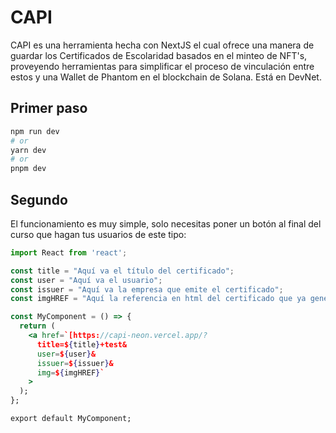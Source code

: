 # CAPI 
CAPI es una herramienta hecha con NextJS el cual ofrece una manera de guardar los Certificados de Escolaridad basados en el minteo de NFT's, proveyendo herramientas para simplificar el proceso de vinculación entre estos y una Wallet de Phantom en el blockchain de Solana.
Está en DevNet.

## Primer paso

```bash
npm run dev
# or
yarn dev
# or
pnpm dev
```

## Segundo
El funcionamiento es muy simple, solo necesitas poner un botón al final del curso que hagan tus usuarios de este tipo:
```jsx
import React from 'react';

const title = "Aquí va el título del certificado";
const user = "Aquí va el usuario";
const issuer = "Aquí va la empresa que emite el certificado";
const imgHREF = "Aquí la referencia en html del certificado que ya genera tu empresa, la imagen no el pdf";

const MyComponent = () => {
  return (
    <a href=`[https://capi-neon.vercel.app/?
      title=${title}+test&
      user=${user}&
      issuer=${issuer}&
      img=${imgHREF}`
    >
  );
};

export default MyComponent;

